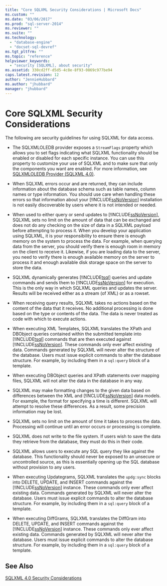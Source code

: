 ```yaml
---
title: "Core SQLXML Security Considerations | Microsoft Docs"
ms.custom: ""
ms.date: "03/06/2017"
ms.prod: "sql-server-2014"
ms.reviewer: ""
ms.suite: ""
ms.technology: 
  - "database-engine"
  - "docset-sql-devref"
ms.tgt_pltfrm: ""
ms.topic: "reference"
helpviewer_keywords: 
  - "security [SQLXML], about security"
ms.assetid: 330cd2ff-d5d5-4c8e-8f93-0869c977be94
caps.latest.revision: 12
author: "JennieHubbard"
ms.author: "jhubbard"
manager: "jhubbard"
---
```

# Core SQLXML Security Considerations
  The following are security guidelines for using SQLXML for data access.  
  
-   The SQLXMLOLEDB provider exposes a `StreamFlags` property which allows you to set flags indicating what SQLXML functionality should be enabled or disabled for each specific instance. You can use this property to customize your use of SQLXML and to make sure that only the components you want are enabled. For more information, see [SQLXMLOLEDB Provider &#40;SQLXML 4.0&#41;](../../../2014/database-engine/dev-guide/sqlxmloledb-provider-sqlxml-4-0.md).  
  
-   When SQLXML errors occur and are returned, they can include information about the database schema such as table names, column names or type information. You should use care when handling these errors so that information about your [!INCLUDE[ssNoVersion](../../../includes/ssnoversion-md.md)] installation is not easily discoverable by users where it is not intended or needed.  
  
-   When used to either query or send updates to [!INCLUDE[ssNoVersion](../../../includes/ssnoversion-md.md)], SQLXML sets no limit on the amount of data that can be exchanged and does not do any checking on the size of data in a SQLXML payload before attempting to process it. When you develop your application using SQLXML, it is your responsibility to ensure there is enough memory on the system to process the data. For example, when querying data from the server, you should verify there is enough room in memory on the client to receive it. Likewise, if you are loading data to the server, you need to verify there is enough available memory on the server to process it and enough available disk storage space on the server to store the data.  
  
-   SQLXML dynamically generates [!INCLUDE[tsql](../../../includes/tsql-md.md)] queries and update commands and sends them to [!INCLUDE[ssNoVersion](../../../includes/ssnoversion-md.md)] for execution. This is the only way in which SQLXML queries and updates the server. Results will be received either as a stream (of XML) or as a rowset.  
  
-   When receiving query results, SQLXML takes no actions based on the content of the data that it receives. No additional processing is done based on the type or contents of the data. The data is never treated as code with which to execute actions.  
  
-   When executing XML Templates, SQLXML translates the XPath and DBObject queries contained within the submitted template into [!INCLUDE[tsql](../../../includes/tsql-md.md)] commands that are then executed against [!INCLUDE[ssNoVersion](../../../includes/ssnoversion-md.md)]. These commands only ever affect existing data. Commands generated by SQLXML will never alter the structure of the database. Users must issue explicit commands to alter the database structure. For example, by including them in a `sql:query` block of a template.  
  
-   When executing DBObject queries and XPath statements over mapping files, SQLXML will not alter the data in the database in any way.  
  
-   SQLXML may make formatting changes to the given data based on differences between the XML and [!INCLUDE[ssNoVersion](../../../includes/ssnoversion-md.md)] data models. For example, the format for specifying a time is different. SQLXML will attempt to resolve these differences. As a result, some precision information may be lost.  
  
-   SQLXML sets no limit on the amount of time it takes to process the data. Processing will continue until an error occurs or processing is complete.  
  
-   SQLXML does not write to the file system. If users wish to save the data they retrieve from the database, they must do this in their code.  
  
-   SQLXML allows users to execute any SQL query they like against the database. This functionality should never be exposed to an unsecure or uncontrolled source, as this is essentially opening up the SQL database without provision to any users.  
  
-   When executing Updategrams, SQLXML translates the `updg:sync` blocks into DELETE, UPDATE, and INSERT commands against the [!INCLUDE[ssNoVersion](../../../includes/ssnoversion-md.md)] instance. These commands only ever affect existing data. Commands generated by SQLXML will never alter the database. Users must issue explicit commands to alter the database structure. For example, by including them in a `sql:query` block of a template.  
  
-   When executing DiffGrams, SQLXML translates the DiffGram into DELETE, UPDATE, and INSERT commands against the [!INCLUDE[ssNoVersion](../../../includes/ssnoversion-md.md)] instance. These commands only ever affect existing data. Commands generated by SQLXML will never alter the database. Users must issue explicit commands to alter the database structure. For example, by including them in a `sql:query` block of a template.  
  
## See Also  
 [SQLXML 4.0 Security Considerations](../../../2014/database-engine/dev-guide/sqlxml-4-0-security-considerations.md)  
  
  